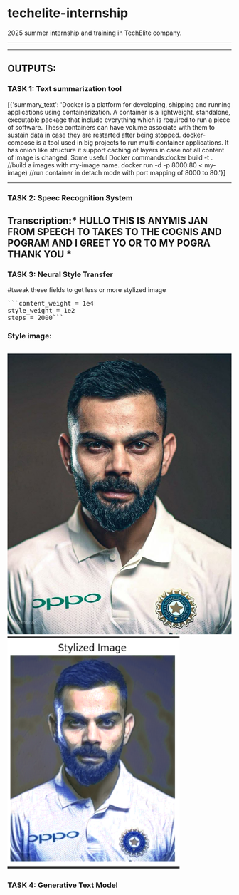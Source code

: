 # techelite-internship
2025 summer internship and training in TechElite company.

--------------------------------------------------------------------------------------------------------------------------------------------
---

## OUTPUTS:  


### TASK 1: Text summarization tool ###

[{'summary_text': 'Docker is a platform for developing, shipping and running applications using containerization. A container is a lightweight, standalone, executable package that include everything which is required to run a piece of software. These containers can have volume associate with them to sustain data in case they are restarted after being stopped. docker-compose is a tool used in big projects to run multi-container applications. It has onion like structure it support caching of layers in case not all content of image is changed. Some useful Docker commands:docker build -t <my-image> . //build a images with my-image name. docker run -d -p 8000:80 < my- image) //run container in detach mode with port mapping of 8000 to 80.'}]


-------------------------------------------------------------------------------------------------------------------------------------------

### TASK 2: Speec Recognition System ###

**Transcription**:* HULLO THIS IS ANYMIS JAN FROM SPEECH TO TAKES TO THE COGNIS AND POGRAM AND I GREET YO OR TO MY POGRA THANK YOU
*
-------------------------------------------------------------------------------------------------------------------------------------------


### TASK 3: Neural Style Transfer ###

#tweak these fields to get less or more stylized image <br>
<pre>```content_weight = 1e4  
style_weight = 1e2
steps = 2000```</pre>

### Style image:
![Styled Image](./virat-kohli.jpg)
![Styled Image](./output_image.png)
------------------------------------------------------------------------------------------------------------------------------------------

### TASK 4: Generative Text Model ###

